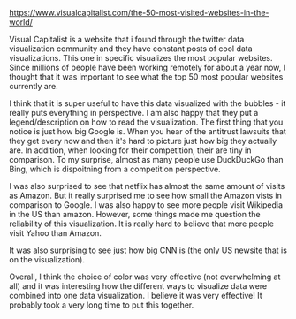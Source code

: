 https://www.visualcapitalist.com/the-50-most-visited-websites-in-the-world/

Visual Capitalist is a website that i found through the twitter data visualization community and they have constant posts of cool data visualizations. This one in specific visualizes the most popular websites. Since millions of people have been working remotely for about a year now, I thought that it was important to see what the top 50 most popular websites currently are. 

I think that it is super useful to have this data visualized with the bubbles - it really puts everything in perspective. I am also happy that they put a legend/description on how to read the visualization. The first thing that you notice is just how big Google is. When you hear of the antitrust lawsuits that they get every now and then it's hard to picture just how big they actually are. In addition, when looking for their competition, their are tiny in comparison. To my surprise, almost as many people use DuckDuckGo than Bing, which is dispoitning from a competition perspective. 

I was also surprised to see that netflix has almost the same amount of visits as Amazon. But it really surprised me to see how small the Amazon vists in comparison to Google. I was also happy to see more people visit Wikipedia in the US than amazon. However, some things made me question the reliability of this visualization. It is really hard to believe that more people visit Yahoo than Amazon. 

It was also surprising to see just how big CNN is (the only US newsite that is on the visualization).

Overall, I think the choice of color was very effective (not overwhelming at all) and it was interesting how the different ways to visualize data were combined into one data visualization. I believe it was very effective! It probably took a very long time to put this together. 
